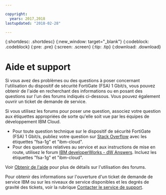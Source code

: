 ```yaml
---

copyright:
  years: 2017,2018
lastupdated: "2018-02-28"

---
```


{:shortdesc: .shortdesc}
{:new_window: target="_blank"}
{:codeblock: .codeblock}
{:pre: .pre}
{:screen: .screen}
{:tip: .tip}
{:download: .download}

# Aide et support

Si vous avez des problèmes ou des questions à poser concernant l'utilisation du dispositif de sécurité FortiGate (FSA) 1 Gbit/s, vous pouvez obtenir de l'aide en recherchant des informations ou en posant des questions sur l'un des forums indiqués ci-dessous. Vous pouvez également ouvrir un ticket de demande de service.

Si vous utilisez les forums pour poser une question, associez votre question aux étiquettes appropriées de sorte qu'elle soit vue par les équipes de développement IBM Cloud.

* Pour toute question technique sur le dispositif de sécurité FortiGate (FSA) 1 Gbit/s, publiez votre question sur [Stack Overflow](https://stackoverflow.com/search?q=fsa-1g+ibm-cloud) avec les étiquettes "fsa-1g" et "ibm-cloud".
* Pour des questions relatives au service et aux instructions de mise en route, utilisez le forum [IBM developerWorks - dW Answers](https://developer.ibm.com/answers/topics/fsa-1g.html?smartspace=ibm-cloud). Incluez les étiquettes "fsa-1g" et "ibm-cloud".

Voir [Obtenir de l'aide](https://console.bluemix.net/docs/support/index.html#getting-help) pour plus de détails sur l'utilisation des forums.

Pour obtenir des informations sur l'ouverture d'un ticket de demande de service IBM ou sur les niveaux de service disponibles et les degrés de gravité des tickets, voir la rubrique [Contacter le service de support](https://console.bluemix.net/docs/support/index.html#contacting-support).
